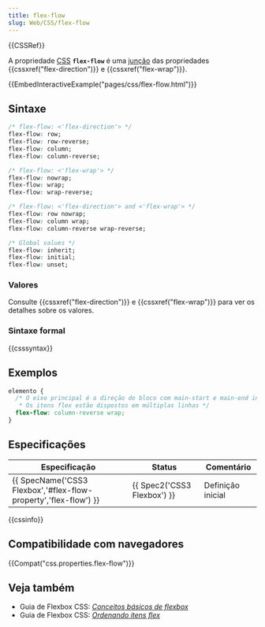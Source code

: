 ```yaml
---
title: flex-flow
slug: Web/CSS/flex-flow
---
```

{{CSSRef}}

A propriedade [CSS](/pt-BR/docs/Web/CSS) **`flex-flow`** é uma [junção](/pt-BR/docs/Web/CSS/Shorthand_properties) das propriedades {{cssxref("flex-direction")}} e {{cssxref("flex-wrap")}}.

{{EmbedInteractiveExample("pages/css/flex-flow.html")}}

## Sintaxe

```css
/* flex-flow: <'flex-direction'> */
flex-flow: row;
flex-flow: row-reverse;
flex-flow: column;
flex-flow: column-reverse;

/* flex-flow: <'flex-wrap'> */
flex-flow: nowrap;
flex-flow: wrap;
flex-flow: wrap-reverse;

/* flex-flow: <'flex-direction'> and <'flex-wrap'> */
flex-flow: row nowrap;
flex-flow: column wrap;
flex-flow: column-reverse wrap-reverse;

/* Global values */
flex-flow: inherit;
flex-flow: initial;
flex-flow: unset;
```

### Valores

Consulte {{cssxref("flex-direction")}} e {{cssxref("flex-wrap")}} para ver os detalhes sobre os valores.

### Sintaxe formal

{{csssyntax}}

## Exemplos

```css
elemento {
  /* O eixo principal é a direção do bloco com main-start e main-end invertidos.
   * Os itens flex estão dispostos em múltiplas linhas */
  flex-flow: column-reverse wrap;
}
```

## Especificações

| Especificação                                                                        | Status                               | Comentário        |
| ------------------------------------------------------------------------------------ | ------------------------------------ | ----------------- |
| {{ SpecName('CSS3 Flexbox','#flex-flow-property','flex-flow') }} | {{ Spec2('CSS3 Flexbox') }} | Definição inicial |

{{cssinfo}}

## Compatibilidade com navegadores

{{Compat("css.properties.flex-flow")}}

## Veja também

- Guia de Flexbox CSS: _[Conceitos básicos de flexbox](/pt-BR/docs/Web/CSS/CSS_Flexible_Box_Layout/Conceitos_Basicos_do_Flexbox)_
- Guia de Flexbox CSS: _[Ordenando itens flex](/pt-BR/docs/Web/CSS/CSS_Flexible_Box_Layout/Ordering_Flex_Items)_
